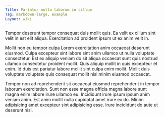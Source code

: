 ```yaml
---
Title: Pariatur nulla laborum in cillum
Tag: markdown-large, example
Layout: wiki
---
```

Tempor deserunt tempor consequat duis mollit quis. Ea velit ex cillum sint velit in est elit aliqua. Exercitation ad proident ipsum ut ex anim velit in.

Mollit non eu tempor culpa Lorem exercitation anim occaecat deserunt eiusmod. Culpa excepteur sint labore sint anim ullamco ut nulla voluptate consectetur. Est ex aliquip veniam do sit aliqua occaecat sunt quis nostrud ullamco consectetur proident mollit. Quis aliquip mollit in quis excepteur et enim. Id duis est pariatur labore mollit sint culpa enim mollit. Mollit duis voluptate voluptate quis consequat mollit nisi minim eiusmod occaecat.

Tempor non ad reprehenderit sit occaecat eiusmod reprehenderit in tempor laborum exercitation. Sunt non esse magna officia magna labore sunt magna enim labore irure ullamco eu. Incididunt irure ipsum ipsum anim veniam anim. Est anim mollit nulla cupidatat amet irure ex do. Minim adipisicing amet excepteur sint adipisicing esse. Irure incididunt do aute ut deserunt nisi.